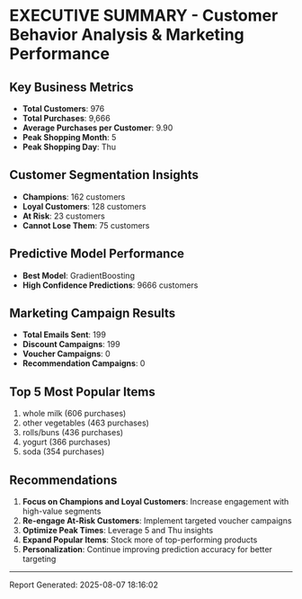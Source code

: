 
# EXECUTIVE SUMMARY - Customer Behavior Analysis & Marketing Performance

## Key Business Metrics
- **Total Customers**: 976
- **Total Purchases**: 9,666
- **Average Purchases per Customer**: 9.90
- **Peak Shopping Month**: 5
- **Peak Shopping Day**: Thu

## Customer Segmentation Insights
- **Champions**: 162 customers
- **Loyal Customers**: 128 customers
- **At Risk**: 23 customers
- **Cannot Lose Them**: 75 customers

## Predictive Model Performance
- **Best Model**: GradientBoosting
- **High Confidence Predictions**: 9666 customers

## Marketing Campaign Results
- **Total Emails Sent**: 199
- **Discount Campaigns**: 199
- **Voucher Campaigns**: 0
- **Recommendation Campaigns**: 0

## Top 5 Most Popular Items
1. whole milk (606 purchases)
2. other vegetables (463 purchases)
3. rolls/buns (436 purchases)
4. yogurt (366 purchases)
5. soda (354 purchases)

## Recommendations
1. **Focus on Champions and Loyal Customers**: Increase engagement with high-value segments
2. **Re-engage At-Risk Customers**: Implement targeted voucher campaigns
3. **Optimize Peak Times**: Leverage 5 and Thu insights
4. **Expand Popular Items**: Stock more of top-performing products
5. **Personalization**: Continue improving prediction accuracy for better targeting

---
Report Generated: 2025-08-07 18:16:02
        